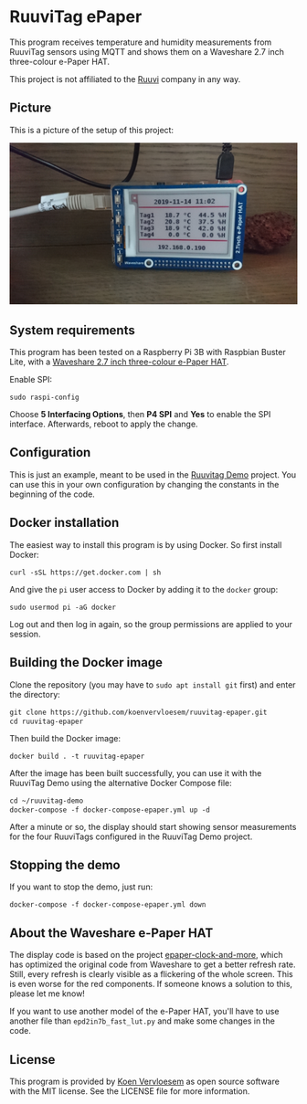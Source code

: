 # RuuviTag ePaper

This program receives temperature and humidity measurements from RuuviTag sensors using MQTT and shows them on a Waveshare 2.7 inch three-colour e-Paper HAT.

This project is not affiliated to the [Ruuvi](https://ruuvi.com) company in any way.

## Picture

This is a picture of the setup of this project:

![RuuviTag ePaper project](ruuvitag-epaper.jpg)

## System requirements

This program has been tested on a Raspberry Pi 3B with Raspbian Buster Lite, with a [Waveshare 2.7 inch three-colour e-Paper HAT](https://www.waveshare.com/wiki/2.7inch_e-Paper_HAT_(B)).

Enable SPI:

```shell
sudo raspi-config
```

Choose **5 Interfacing Options**, then **P4 SPI** and **Yes** to enable the SPI interface. Afterwards, reboot to apply the change.

## Configuration

This is just an example, meant to be used in the [Ruuvitag Demo](https://github.com/koenvervloesem/ruuvitag-demo) project. You can use this in your own configuration by changing the constants in the beginning of the code.

## Docker installation

The easiest way to install this program is by using Docker. So first install Docker:

```shel
curl -sSL https://get.docker.com | sh
```

And give the `pi` user access to Docker by adding it to the `docker` group:

```shell
sudo usermod pi -aG docker
```

Log out and then log in again, so the group permissions are applied to your session.

## Building the Docker image

Clone the repository (you may have to `sudo apt install git` first) and enter the directory:

```shell
git clone https://github.com/koenvervloesem/ruuvitag-epaper.git
cd ruuvitag-epaper
```

Then build the Docker image:

```shell
docker build . -t ruuvitag-epaper
```

After the image has been built successfully, you can use it with the RuuviTag Demo using the alternative Docker Compose file:

```shell
cd ~/ruuvitag-demo
docker-compose -f docker-compose-epaper.yml up -d
```

After a minute or so, the display should start showing sensor measurements for the four RuuviTags configured in the RuuviTag Demo project.

## Stopping the demo

If you want to stop the demo, just run:

```shell
docker-compose -f docker-compose-epaper.yml down
```

## About the Waveshare e-Paper HAT

The display code is based on the project [epaper-clock-and-more](https://github.com/pskowronek/epaper-clock-and-more), which has optimized the original code from Waveshare to get a better refresh rate. Still, every refresh is clearly visible as a flickering of the whole screen. This is even worse for the red components. If someone knows a solution to this, please let me know!

If you want to use another model of the e-Paper HAT, you'll have to use another file than `epd2in7b_fast_lut.py` and make some changes in the code.

## License

This program is provided by [Koen Vervloesem](mailto:koen@vervloesem.eu) as open source software with the MIT license. See the LICENSE file for more information.

